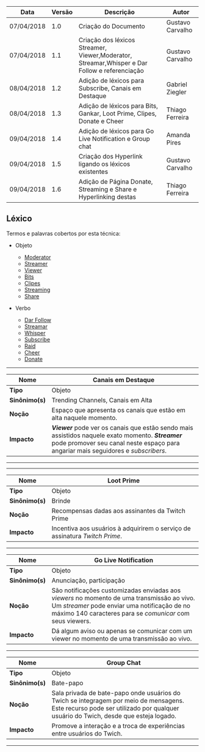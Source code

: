 |Data|Versão|Descrição|Autor|
|----|------|---------|-----|
|07/04/2018|1.0|Criação do Documento|Gustavo Carvalho|
|07/04/2018|1.1|Criação dos léxicos Streamer, Viewer,Moderator, Streamar,Whisper e Dar Follow e referenciação|Gustavo Carvalho|
|08/04/2018|1.2|Adição de léxicos para Subscribe, Canais em Destaque|Gabriel Ziegler|
|08/04/2018|1.3|Adição de léxicos para Bits, Gankar, Loot Prime, Clipes, Donate e Cheer|Thiago Ferreira|
|09/04/2018|1.4|Adição de léxicos para Go Live Notification e Group chat|Amanda Pires|
|09/04/2018|1.5|Criação dos Hyperlink ligando os léxicos existentes|Gustavo Carvalho|
|09/04/2018|1.6|Adição de Página Donate, Streaming e Share e Hyperlinking destas|Thiago Ferreira|

## Léxico
Termos e palavras cobertos por esta técnica:
* Objeto
  * [Moderator](https://github.com/gabrielziegler3/Requisitos-2018-1/wiki/L%C3%A9xico-Moderator)
  * [Streamer](https://github.com/gabrielziegler3/Requisitos-2018-1/wiki/L%C3%A9xico-Streamer)
  * [Viewer](https://github.com/gabrielziegler3/Requisitos-2018-1/wiki/Viewer)
  * [Bits](https://github.com/gabrielziegler3/Requisitos-2018-1/wiki/Bits)
  * [Clipes](https://github.com/gabrielziegler3/Requisitos-2018-1/wiki/Clipes)
  * [Streaming](https://github.com/gabrielziegler3/Requisitos-2018-1/wiki/Streaming)
  * [Share](https://github.com/gabrielziegler3/Requisitos-2018-1/wiki/Share)


* Verbo
  * [Dar Follow](https://github.com/gabrielziegler3/Requisitos-2018-1/wiki/Dar-Follow)
  * [Streamar](https://github.com/gabrielziegler3/Requisitos-2018-1/wiki/Streamar)
  * [Whisper](https://github.com/gabrielziegler3/Requisitos-2018-1/wiki/Whisper)
  * [Subscribe](https://github.com/gabrielziegler3/Requisitos-2018-1/wiki/Subscribe)
  * [Raid](https://github.com/gabrielziegler3/Requisitos-2018-1/wiki/Gankar)
  * [Cheer](https://github.com/gabrielziegler3/Requisitos-2018-1/wiki/Cheer)
  * [Donate](https://github.com/gabrielziegler3/Requisitos-2018-1/wiki/Donate)






























***

|Nome|Canais em Destaque|
|----|-----|
|**Tipo**|Objeto|
|**Sinônimo(s)**|Trending Channels, Canais em Alta|
|**Noção**|Espaço que apresenta os canais que estão em alta naquele momento.|
|**Impacto**|***Viewer*** pode ver os canais que estão sendo mais assistidos naquele exato momento. ***Streamer*** pode promover seu canal neste espaço para angariar mais seguidores e *subscribers*.|

***




***

|Nome|Loot Prime|
|----|-----|
|**Tipo**|Objeto|
|**Sinônimo(s)**|Brinde|
|**Noção**| Recompensas dadas aos assinantes da Twitch Prime|
|**Impacto**| Incentiva aos usuários à adquirirem o serviço de assinatura *Twitch Prime*.|

***

|Nome|Go Live Notification|
|----|-----|
|**Tipo**|Objeto|
|**Sinônimo(s)**|Anunciação, participação|
|**Noção**| São notificações customizadas enviadas aos *viewers* no momento de uma transmissão ao vivo. Um *streamer* pode enviar uma notificação de no máximo 140 caracteres para se *comunicar* com seus viewers. |
|**Impacto**| Dá algum aviso ou apenas se comunicar com um viewer no momento de uma transmissão ao vivo.|

***

|Nome|Group Chat|
|----|-----|
|**Tipo**|Objeto|
|**Sinônimo(s)**|Bate-papo|
|**Noção**| Sala privada de bate-papo onde usuários do Twich se integragem por meio de mensagens. Este recurso pode ser utilizado por qualquer usuário do Twich, desde que esteja logado.|
|**Impacto**| Promove a interação e a troca de experiências entre usuários do Twich.|

***